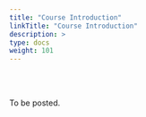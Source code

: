 ```yaml
---
title: "Course Introduction"
linkTitle: "Course Introduction"
description: >
type: docs
weight: 101
---
```


<br><br/>

To be posted.


